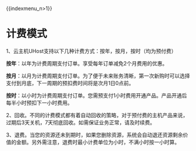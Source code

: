 {{indexmenu_n>1}}

# 计费模式

1、云主机UHost支持以下几种计费方式：按年，按月，按时（均为预付费）

**按年**：以年为计费周期支付订单。享受每年订单减免2个月费用的优惠。

**按月**：以月为计费周期支付订单。为了便于未来账务清晰，第一次新购时可以选择支付到月底，下一周期的预扣费时间将是次月1日0点前。

**按时**：以小时为计费周期支付订单。您需预支付1小时费用开通产品。产品开通后每半小时预扣下一小时费用。

2、回收。不同的计费模式都有着自动回收的策略，对于预付费的主机产品来说，过期后3天关机，7天彻底回收。如需保证业务正常，请及时续费。

3、退费。当您的资源还未到期时，如果您删除资源，系统会自动退还资源剩余价值的金额。另外需注意，退费时最小计费单位为小时，不满小时按一小时算。
